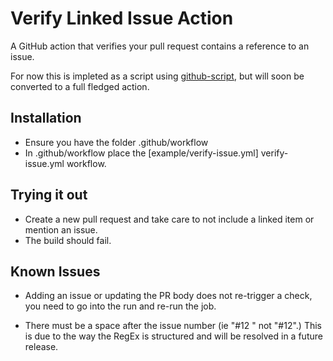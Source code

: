 # Verify Linked Issue Action
A GitHub action that verifies your pull request contains a reference to an issue. 

For now this is impleted as a script using [github-script](https://github.com/actions/github-script), but will soon be converted to a full fledged action.

## Installation

* Ensure you have the folder .github/workflow
* In .github/workflow place the [example/verify-issue.yml] verify-issue.yml workflow.

## Trying it out

* Create a new pull request and take care to not include a linked item or mention an issue.
* The build should fail.

## Known Issues

* Adding an issue or updating the PR body does not re-trigger a check, you need to go into the run and re-run the job.

* There must be a space after the issue number (ie "#12 " not "#12".) This is due to the way the RegEx is structured and will be resolved in a future release.


